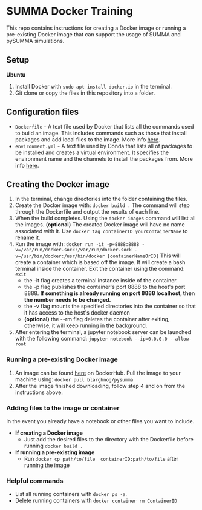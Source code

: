 # SUMMA Docker Training
This repo contains instructions for creating a Docker image or running a pre-existing Docker image that can support the usage of SUMMA and pySUMMA simulations.

## Setup
**Ubuntu**
1. Install Docker with `sudo apt install docker.io` in the terminal.
2. Git clone or copy the files in this repository into a folder.

## Configuration files
- `Dockerfile` - A text file used by Docker that lists all the commands used to build an image. This includes commands such as those that install packages and add local files to the image. More info [here](https://docs.docker.com/engine/reference/builder/).
- `environment.yml` - A text file used by Conda that lists all of packages to be installed and creates a virtual environment. It specifies the environment name and the channels to install the packages from. More info [here](https://docs.conda.io/projects/conda/en/latest/user-guide/tasks/manage-environments.html).

## Creating the Docker image
1. In the terminal, change directories into the folder containing the files.
2. Create the Docker image with:
`docker build .`
The command will step through the Dockerfile and output the results of each line.
3. When the build completes. Using the `docker images` command will list all the images. 
**(optional)** The created Docker image will have no name associated with it. Use `docker tag containerID yourContainerName` to rename it.
4. Run the image with:
`docker run -it -p=8888:8888 -v=/var/run/docker.sock:/var/run/docker.sock -v=/usr/bin/docker:/usr/bin/docker [containerNameOrID]`
This will create a container which is based off the image. It will create a bash terminal inside the container. Exit the container using the command: `exit`
    - the -it flag creates a terminal instance inside of the container.
    - the -p flag publishes the container's port 8888 to the host's port 8888. **If something is already running on port 8888 localhost, then the number needs to be changed.** 
    - the -v flag mounts the specified directories into the container so that it has access to the host's docker daemon
    - **(optional)** the --rm flag deletes the container after exiting, otherwise, it will keep running in the background. 
5. After entering the terminal, a jupyter notebook server can be launched  with the following command:
`jupyter notebook --ip=0.0.0.0 --allow-root`

### Running a pre-existing Docker image
1. An image can be found [here](https://hub.docker.com/r/blarghnog/pysumma) on DockerHub. Pull the image to your machine using:
`docker pull blarghnog/pysumma`
2. After the image finished downloading, follow step 4 and on from the instructions above.

### Adding files to the image or container
In the event you already have a notebook or other files you want to include.
- **If creating a Docker image**
    - Just add the desired files to the directory with the Dockerfile before running `docker build .`
- **If running a pre-existing image**
    - Run `docker cp path/to/file  containerID:path/to/file` after running the image 

### Helpful commands
- List all running containers with `docker ps -a`. 
- Delete running containers with `docker container rm ContainerID`
